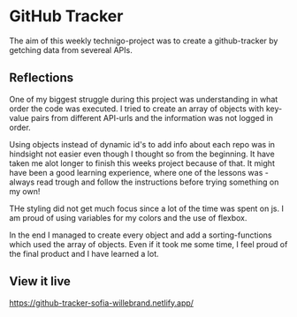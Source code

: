 # GitHub Tracker

The aim of this weekly technigo-project was to create a github-tracker by getching data from severeal APIs.

## Reflections

One of my biggest struggle during this project was understanding in what order the code was executed. I tried to create an array of objects with key-value pairs from different API-urls and the information was not logged in order. 

Using objects instead of dynamic id's to add info about each repo was in hindsight not easier even though I thought so from the beginning. It have taken me alot longer to finish this weeks project because of that. It might have been a good learning experience, where one of the lessons was - always read trough and follow the instructions before trying something on my own!

THe styling did not get much focus since a lot of the time was spent on js. I am proud of using variables for my colors and the use of flexbox. 

In the end I managed to create every object and add a sorting-functions which used the array of objects. Even if it took me some time, I feel proud of the final product and I have learned a lot. 

## View it live
https://github-tracker-sofia-willebrand.netlify.app/
